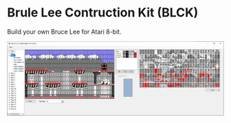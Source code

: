 # Brule Lee Contruction Kit (BLCK)

Build your own Bruce Lee for Atari 8-bit.

![screenshot](Docs/blck1.png)
